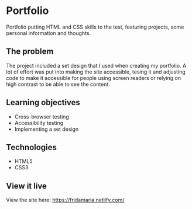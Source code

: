 # Portfolio

Portfolio putting HTML and CSS skills to the test, featuring projects, some personal information and thoughts.

## The problem

The project included a set design that I used when creating my portfolio. A lot of effort was put into making the site accessible, tesing it and adjusting code to make it accessible for people using screen readers or relying on high contrast to be able to see the content.

## Learning objectives

* Cross-browser testing
* Accessibility testing
* Implementing a set design

## Technologies

* HTML5
* CSS3

## View it live

View the site here: https://fridamaria.netlify.com/